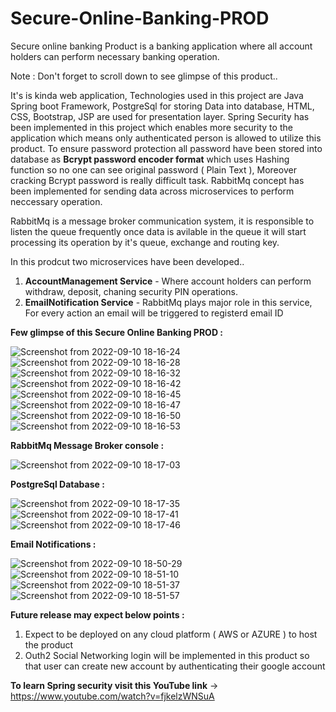 # Secure-Online-Banking-PROD
Secure online banking Product is a banking application where all account holders can perform necessary banking operation.

Note : Don't forget to scroll down to see glimpse of this product..

It's is kinda web application, Technologies used in this project are Java Spring boot Framework, PostgreSql for storing Data into database, HTML, CSS, Bootstrap, JSP are used for presentation layer. Spring Security has been implemented in this project which enables more security to the application which means only authenticated person is allowed to utilize this product. To ensure password protection all password have been stored into database as **Bcrypt password encoder format** which uses Hashing function so no one can see original password ( Plain Text ), Moreover cracking Bcrypt password is really difficult task. RabbitMq concept has been implemented for sending data across microservices to perform neccessary operation. 

RabbitMq is a message broker communication system, it is responsible to listen the queue frequently once data is avilable in the queue it will start processing its operation by it's queue, exchange and routing key.

In this prodcut two microservices have been developed..

1. **AccountManagement Service** - Where account holders can perform withdraw, deposit, chaning security PIN operations.
2. **EmailNotification Service** - RabbitMq plays major role in this service, For every action an email will be triggered to registerd email ID


**Few glimpse of this Secure Online Banking PROD :**

![Screenshot from 2022-09-10 18-16-24](https://user-images.githubusercontent.com/112934529/189484796-ef889832-421b-455e-b06f-e0a8926e3045.png)
![Screenshot from 2022-09-10 18-16-28](https://user-images.githubusercontent.com/112934529/189484899-0c10cb5d-3002-4fb9-bc95-22b80dd33c84.png)
![Screenshot from 2022-09-10 18-16-32](https://user-images.githubusercontent.com/112934529/189484902-23b6d95f-69a2-48eb-96f1-ac97e3811872.png)
![Screenshot from 2022-09-10 18-16-42](https://user-images.githubusercontent.com/112934529/189484904-80a26ca1-7c14-4daf-a2a0-c358befdfe4d.png)
![Screenshot from 2022-09-10 18-16-45](https://user-images.githubusercontent.com/112934529/189484910-94692822-c0bf-4993-ae32-e123d71daf6b.png)
![Screenshot from 2022-09-10 18-16-47](https://user-images.githubusercontent.com/112934529/189484924-cf68aae0-523c-4cd9-beba-8419dfc7af1c.png)
![Screenshot from 2022-09-10 18-16-50](https://user-images.githubusercontent.com/112934529/189484949-96e6270e-7ad0-47de-bcc3-d75d4c0c84e5.png)
![Screenshot from 2022-09-10 18-16-53](https://user-images.githubusercontent.com/112934529/189484954-5fcfb8f5-dbbf-4f72-a2fa-aa1d96207ac6.png)

**RabbitMq Message Broker console :**

![Screenshot from 2022-09-10 18-17-03](https://user-images.githubusercontent.com/112934529/189484970-610da02c-138a-4afd-971e-a8e9dce3b120.png)

**PostgreSql Database :**

![Screenshot from 2022-09-10 18-17-35](https://user-images.githubusercontent.com/112934529/189484980-1670efd2-edb3-4257-87b5-9dbccd22464d.png)
![Screenshot from 2022-09-10 18-17-41](https://user-images.githubusercontent.com/112934529/189484988-6ab8abd1-2cd8-4202-840a-a7b69300360c.png)
![Screenshot from 2022-09-10 18-17-46](https://user-images.githubusercontent.com/112934529/189484990-0a39ff21-31f1-4c35-836c-730ba3dc5878.png)
 
**Email Notifications :**
 
![Screenshot from 2022-09-10 18-50-29](https://user-images.githubusercontent.com/112934529/189485294-3bcc1662-7da4-44e5-bd90-28fa76369db6.png)
![Screenshot from 2022-09-10 18-51-10](https://user-images.githubusercontent.com/112934529/189485300-176d2f2c-6879-49d5-b364-e9412eab4b73.png)
![Screenshot from 2022-09-10 18-51-37](https://user-images.githubusercontent.com/112934529/189485305-a1f78c93-b75f-4c42-b510-6923055b6d70.png)
![Screenshot from 2022-09-10 18-51-57](https://user-images.githubusercontent.com/112934529/189485308-9e474fc1-1e59-4095-93a1-901eadd7b804.png)


**Future release may expect below points :**

1. Expect to be deployed on any cloud platform ( AWS or AZURE ) to host the product
2. Outh2 Social Networking login will be implemented in this product so that user can create new account by authenticating their google account

**To learn Spring security visit this YouTube link** -> https://www.youtube.com/watch?v=fjkelzWNSuA

